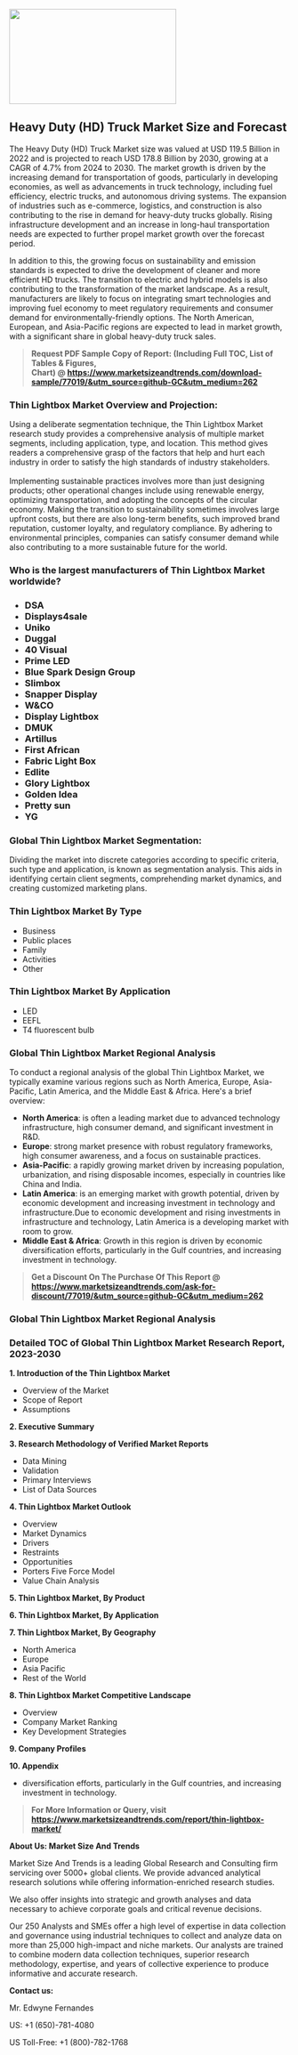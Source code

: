 <p><img class="alignnone size-medium wp-image-20088" src="https://ffe5etoiles.com/wp-content/uploads/2024/12/MST1-300x171.png" alt="" width="300" height="171" /></p><h2>Heavy Duty (HD) Truck Market Size and Forecast</h2><p>The Heavy Duty (HD) Truck Market size was valued at USD 119.5 Billion in 2022 and is projected to reach USD 178.8 Billion by 2030, growing at a CAGR of 4.7% from 2024 to 2030. The market growth is driven by the increasing demand for transportation of goods, particularly in developing economies, as well as advancements in truck technology, including fuel efficiency, electric trucks, and autonomous driving systems. The expansion of industries such as e-commerce, logistics, and construction is also contributing to the rise in demand for heavy-duty trucks globally. Rising infrastructure development and an increase in long-haul transportation needs are expected to further propel market growth over the forecast period.</p><p>In addition to this, the growing focus on sustainability and emission standards is expected to drive the development of cleaner and more efficient HD trucks. The transition to electric and hybrid models is also contributing to the transformation of the market landscape. As a result, manufacturers are likely to focus on integrating smart technologies and improving fuel economy to meet regulatory requirements and consumer demand for environmentally-friendly options. The North American, European, and Asia-Pacific regions are expected to lead in market growth, with a significant share in global heavy-duty truck sales.</p></p><blockquote id="" class=""><strong>Request PDF Sample Copy of Report: (Including Full TOC, List of Tables &amp; Figures, Chart)&nbsp;@&nbsp;<strong><a href="https://www.marketsizeandtrends.com/download-sample/77019/&utm_source=github-GC&utm_medium=262" target="_blank">https://www.marketsizeandtrends.com/download-sample/77019/&utm_source=github-GC&utm_medium=262</a></strong></strong></blockquote><h3 id="" class="">Thin Lightbox Market&nbsp;Overview and Projection:</h3><p id="" class="">Using a deliberate segmentation technique, the Thin Lightbox Market research study provides a comprehensive analysis of multiple market segments, including application, type, and location. This method gives readers a comprehensive grasp of the factors that help and hurt each industry in order to satisfy the high standards of industry stakeholders. <br /> <br />Implementing sustainable practices involves more than just designing products; other operational changes include using renewable energy, optimizing transportation, and adopting the concepts of the circular economy. Making the transition to sustainability sometimes involves large upfront costs, but there are also long-term benefits, such improved brand reputation, customer loyalty, and regulatory compliance. By adhering to environmental principles, companies can satisfy consumer demand while also contributing to a more sustainable future for the world.</p><h3 id="" class="">Who is the largest manufacturers of&nbsp;Thin Lightbox Market worldwide?</h3><h3 class=""><p><ul><li>DSA </li><li> Displays4sale </li><li> Uniko </li><li> Duggal </li><li> 40 Visual </li><li> Prime LED </li><li> Blue Spark Design Group </li><li> Slimbox </li><li> Snapper Display </li><li> W&CO </li><li> Display Lightbox </li><li> DMUK </li><li> Artillus </li><li> First African </li><li> Fabric Light Box </li><li> Edlite </li><li> Glory Lightbox </li><li> Golden Idea </li><li> Pretty sun </li><li> YG</li></ul></p></h3><h3 id="" class="">Global&nbsp;Thin Lightbox Market Segmentation:</h3><p id="" class="">Dividing the market into discrete categories according to specific criteria, such type and application, is known as segmentation analysis. This aids in identifying certain client segments, comprehending market dynamics, and creating customized marketing plans.</p><h3 id="" class="">Thin Lightbox Market&nbsp;By Type</h3><p><p><ul><li>Business </li><li> Public places </li><li> Family </li><li> Activities </li><li> Other</p></li></ul></p></p><h3 id="" class="">Thin Lightbox Market&nbsp;By Application</h3><p class=""><p><ul><li>LED </li><li> EEFL </li><li> T4 fluorescent bulb</li></ul></p></p><h3 id="" class="">Global Thin Lightbox Market Regional Analysis</h3><p id="" class="">To conduct a regional analysis of the global Thin Lightbox Market, we typically examine various regions such as North America, Europe, Asia-Pacific, Latin America, and the Middle East &amp; Africa. Here's a brief overview:</p><ul><li><strong>North America</strong>: is often a leading market due to advanced technology infrastructure, high consumer demand, and significant investment in R&amp;D.</li><li><strong>Europe</strong>: strong market presence with robust regulatory frameworks, high consumer awareness, and a focus on sustainable practices.</li><li><strong>Asia-Pacific</strong>: a rapidly growing market driven by increasing population, urbanization, and rising disposable incomes, especially in countries like China and India.</li><li><strong>Latin America</strong>: is an emerging market with growth potential, driven by economic development and increasing investment in technology and infrastructure.Due to economic development and rising investments in infrastructure and technology, Latin America is a developing market with room to grow.</li><li><strong>Middle East &amp; Africa</strong>: Growth in this region is driven by economic diversification efforts, particularly in the Gulf countries, and increasing investment in technology.</li></ul><blockquote id="" class=""><strong>Get a Discount On The Purchase Of This Report @ <strong><a href="https://www.marketsizeandtrends.com/ask-for-discount/77019/&utm_source=github-GC&utm_medium=262" target="_blank">https://www.marketsizeandtrends.com/ask-for-discount/77019/&utm_source=github-GC&utm_medium=262</a></strong></strong></blockquote><h3 id="" class="">Global Thin Lightbox Market Regional Analysis</h3><h3 id="" class="">Detailed TOC of Global Thin Lightbox Market Research Report, 2023-2030</h3><p id="" class=""><strong>1. Introduction of the Thin Lightbox Market</strong></p><ul><li>Overview of the Market</li><li>Scope of Report</li><li>Assumptions</li></ul><p id="" class=""><strong>2. Executive Summary</strong></p><p id="" class=""><strong>3. Research Methodology of Verified Market Reports</strong></p><ul><li>Data Mining</li><li>Validation</li><li>Primary Interviews</li><li>List of Data Sources</li></ul><p id="" class=""><strong>4. Thin Lightbox Market Outlook</strong></p><ul><li>Overview</li><li>Market Dynamics</li><li>Drivers</li><li>Restraints</li><li>Opportunities</li><li>Porters Five Force Model</li><li>Value Chain Analysis</li></ul><p id="" class=""><strong>5. Thin Lightbox Market, By Product</strong></p><p id="" class=""><strong>6. Thin Lightbox Market, By Application</strong></p><p id="" class=""><strong>7. Thin Lightbox Market, By Geography</strong></p><ul><li>North America</li><li>Europe</li><li>Asia Pacific</li><li>Rest of the World</li></ul><p id="" class=""><strong>8. Thin Lightbox Market Competitive Landscape</strong></p><ul><li>Overview</li><li>Company Market Ranking</li><li>Key Development Strategies</li></ul><p id="" class=""><strong>9. Company Profiles</strong></p><p id="" class=""><strong>10. Appendix</strong></p><ul><li>diversification efforts, particularly in the Gulf countries, and increasing investment in technology.</li></ul><blockquote id="" class=""><strong>For More Information or Query, visit <strong><strong><a href="https://www.marketsizeandtrends.com/report/thin-lightbox-market/" target="_blank">https://www.marketsizeandtrends.com/report/thin-lightbox-market/</a></strong></strong></strong></blockquote><p id="" class=""><strong>About Us: Market Size And Trends</strong></p><p id="" class="">Market Size And Trends is a leading Global Research and Consulting firm servicing over 5000+ global clients. We provide advanced analytical research solutions while offering information-enriched research studies.</p><p id="" class="">We also offer insights into strategic and growth analyses and data necessary to achieve corporate goals and critical revenue decisions.</p><p id="" class="">Our 250 Analysts and SMEs offer a high level of expertise in data collection and governance using industrial techniques to collect and analyze data on more than 25,000 high-impact and niche markets. Our analysts are trained to combine modern data collection techniques, superior research methodology, expertise, and years of collective experience to produce informative and accurate research.</p><p id="" class=""><strong>Contact us:</strong></p><p id="" class="">Mr. Edwyne Fernandes</p><p id="" class="">US: +1 (650)-781-4080</p><p id="" class="">US Toll-Free: +1 (800)-782-1768</p>
